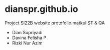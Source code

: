 # dianspr.github.io

Project SI22B website protofolio
matkul ST & QA
- Dian Supriyadi
- Davina Felisha P
- Rizki Nur Azim
